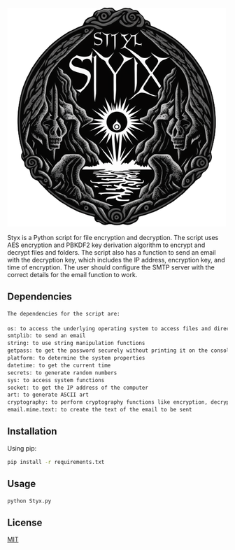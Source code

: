 ![Styx](Repo_img/Styx.png)

Styx is a Python script for file encryption and decryption. The script uses AES encryption and PBKDF2 key derivation algorithm to encrypt and decrypt files and folders. The script also has a function to send an email with the decryption key, which includes the IP address, encryption key, and time of encryption. The user should configure the SMTP server with the correct details for the email function to work.


## Dependencies

```txt
The dependencies for the script are:

os: to access the underlying operating system to access files and directories
smtplib: to send an email
string: to use string manipulation functions
getpass: to get the password securely without printing it on the console
platform: to determine the system properties
datetime: to get the current time
secrets: to generate random numbers
sys: to access system functions
socket: to get the IP address of the computer
art: to generate ASCII art
cryptography: to perform cryptography functions like encryption, decryption, and key derivation
email.mime.text: to create the text of the email to be sent
```

## Installation

Using pip:

```bash
pip install -r requirements.txt
```

## Usage

```python
python Styx.py
```

## License

[MIT](https://choosealicense.com/licenses/mit/)